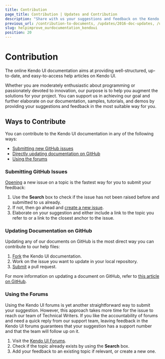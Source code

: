 ```yaml
---
title: Contribution
page_title: Contribution | Updates and Contribution
description: "Share with us your suggestions and feedback on the Kendo UI documentation to make it even better."
previous_url: /contribution-to-documents, /updates/2016-doc-updates, /updates/2017-doc-updates, /updates/contribution-to-documents
slug: helpimprove_ourdocumentation_kendoui
position: 20
---
```


# Contribution

The online Kendo UI documentation aims at providing well-structured, up-to-date, and easy-to-access help articles on Kendo UI.

Whether you are moderately enthusiastic about programming or passionately devoted to innovation, our purpose is to help you augment the solutions for your project. You can support us in achieving our goal and further elaborate on our documentation, samples, tutorials, and demos by providing your suggestions and feedback in the most suitable way for you.

## Ways to Contribute

You can contribute to the Kendo UI documentation in any of the following ways:

* [Submitting new GitHub issues](#submitting-github-issues)
* [Directly updating documentation on GitHub](#updating-documentation-on-github)
* [Using the forums](#using-the-forums)

### Submitting GitHub Issues

[Opening](https://github.com/telerik/kendo-ui-core/issues) a new issue on a topic is the fastest way for you to submit your feedback:

1. Use the **Search** box to check if the issue has not been raised before and submitted to us already.
1. If not, then go ahead and [create a new issue](https://help.github.com/articles/creating-an-issue/).
1. Elaborate on your suggestion and either include a link to the topic you refer to or a link to the closest anchor to the issue.

### Updating Documentation on GitHub

Updating any of our documents on GitHub is the most direct way you can contribute to our help files:

1. [Fork](https://help.github.com/articles/fork-a-repo/) the Kendo UI documentation.
1. Work on the issue you want to update in your local repository.
1. [Submit](https://help.github.com/articles/using-pull-requests/) a pull request.

For more information on updating a document on GitHub, refer to [this article on GitHub](https://github.com/telerik/kendo-ui-core/tree/master/docs#contributing).

### Using the Forums

Using the Kendo UI forums is yet another straightforward way to submit your suggestion. However, this approach takes more time for the issue to reach our team of Technical Writers. If you like the accountability of forums and need a quick reply from our support team, leaving feedback in the Kendo UI forums guarantees that your suggestion has a support number and that the team will follow up on it.

1. Visit the [Kendo UI Forums](http://www.telerik.com/forums/kendo-ui).
1. Check if the topic already exists by using the **Search** box.
1. Add your feedback to an existing topic if relevant, or create a new one.
